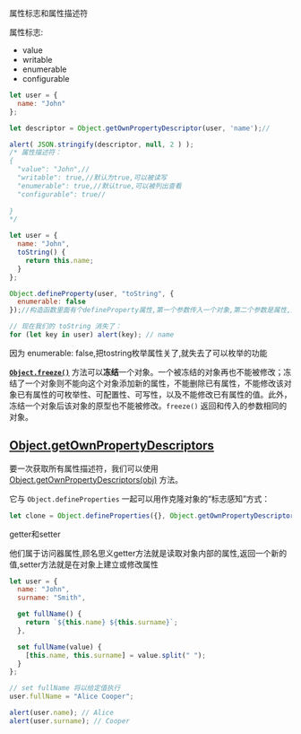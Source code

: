 属性标志和属性描述符

属性标志:

* value 
* writable
* enumerable
* configurable

```javascript
let user = {
  name: "John"
};

let descriptor = Object.getOwnPropertyDescriptor(user, 'name');//

alert( JSON.stringify(descriptor, null, 2 ) );
/* 属性描述符：
{
  "value": "John",//
  "writable": true,//默认为true,可以被读写
  "enumerable": true,//默认true,可以被列出查看
  "configurable": true//
  
}
*/
```



```javascript
let user = {
  name: "John",
  toString() {
    return this.name;
  }
};

Object.defineProperty(user, "toString", {
  enumerable: false
});//构造函数里面有个defineProperty属性,第一个参数传入一个对象,第二个参数是属性,第三个就是属性的配置了

// 现在我们的 toString 消失了：
for (let key in user) alert(key); // name
```

因为 enumerable: false,把tostring枚举属性关了,就失去了可以枚举的功能

[**`Object.freeze()`**](https://developer.mozilla.org/zh-CN/docs/Web/JavaScript/Reference/Global_Objects/Object/freeze) 方法可以**冻结**一个对象。一个被冻结的对象再也不能被修改；冻结了一个对象则不能向这个对象添加新的属性，不能删除已有属性，不能修改该对象已有属性的可枚举性、可配置性、可写性，以及不能修改已有属性的值。此外，冻结一个对象后该对象的原型也不能被修改。`freeze()` 返回和传入的参数相同的对象。





## [Object.getOwnPropertyDescriptors](https://zh.javascript.info/property-descriptors#objectgetownpropertydescriptors)

要一次获取所有属性描述符，我们可以使用 [Object.getOwnPropertyDescriptors(obj)](https://developer.mozilla.org/zh/docs/Web/JavaScript/Reference/Global_Objects/Object/getOwnPropertyDescriptors) 方法。

它与 `Object.defineProperties` 一起可以用作克隆对象的“标志感知”方式：

```javascript
let clone = Object.defineProperties({}, Object.getOwnPropertyDescriptors(obj));//第一个参数为空对象,把obj的所有属性传进去,就形成了克隆
```



getter和setter

他们属于访问器属性,顾名思义getter方法就是读取对象内部的属性,返回一个新的值,setter方法就是在对象上建立或修改属性

```javascript
let user = {
  name: "John",
  surname: "Smith",

  get fullName() {
    return `${this.name} ${this.surname}`;
  },

  set fullName(value) {
    [this.name, this.surname] = value.split(" ");
  }
};

// set fullName 将以给定值执行
user.fullName = "Alice Cooper";

alert(user.name); // Alice
alert(user.surname); // Cooper
```

